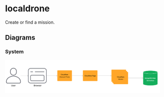 # localdrone

Create or find a mission.

## Diagrams
### System

<img src="https://github.com/stockhausenj/localdrone/blob/main/localdrone-system-latest.png?raw=true">